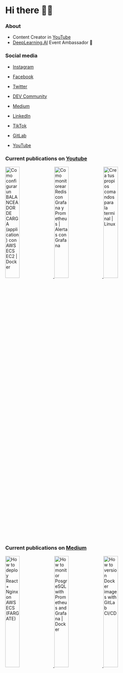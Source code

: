 # Hi there 👋🏻

### About

- Content Creator in [YouTube](https://youtube.com/c/NelsonCode)
- [DeepLearning.AI](https://www.deeplearning.ai/) Event Ambassador 🍰

### Social media

- [Instagram](https://www.instagram.com/nelsoncode/)

- [Facebook](https://facebook.com/nelsoncode.dev)

- [Twitter](https://twitter.com/nelsoncode_dev)

- [DEV Community](https://dev.to/nelsoncode)

- [Medium](https://nelsoncode.medium.com)

- [LinkedIn](https://www.linkedin.com/in/nelsoncode/)

- [TikTok](https://www.tiktok.com/@nelsoncode)

- [GitLab](https://www.gitlab.com/nelsoncode)

- [YouTube](https://www.youtube.com/@NelsonCode)

### Current publications on [Youtube](https://www.youtube.com/@NelsonCode)

<a href="https://www.youtube.com/watch?v=BdiBBe6LTG8" target='_blank'>
 <img width='30%' src="https://i.ytimg.com/vi/BdiBBe6LTG8/hqdefault.jpg" alt="Como configurar un BALANCEADOR DE CARGA (application) con AWS ECS EC2 | Docker" />
</a>
<a href="https://www.youtube.com/watch?v=KCHvBEwpGqg" target='_blank'>
 <img width='30%' src="https://i.ytimg.com/vi/KCHvBEwpGqg/hqdefault.jpg" alt="Como monitorear Redis con Grafana y Prometheus | Alertas con Grafana" />
</a>
<a href="https://www.youtube.com/watch?v=0nrAviBRRdo" target='_blank'>
 <img width='30%' src="https://i.ytimg.com/vi/0nrAviBRRdo/hqdefault.jpg" alt="Crea tus propios comandos para la terminal | Linux" />
</a>


### Current publications on [Medium](https://medium.com/@nelsoncode)

<a href="https://nelsoncode.medium.com/how-to-deploy-react-nginx-on-aws-ecs-fargate-cb9bf93676ca?source=rss-57948f2413ba------2" target='_blank'>
  <img width='30%' src=https://cdn-images-1.medium.com/max/1024/1*pFXcLr746SIIUZbqIV0fsA.png alt="How to deploy React + Nginx on AWS ECS (FARGATE)" />
</a>
<a href="https://nelsoncode.medium.com/how-to-monitor-posgresql-with-prometheus-and-grafana-docker-36d216532ea2?source=rss-57948f2413ba------2" target='_blank'>
  <img width='30%' src="https://cdn-images-1.medium.com/max/1024/1*9MECiKiUI-cSjNNIRsFNGg.png" alt="How to monitor PosgreSQL with Prometheus and Grafana | Docker" />
</a>
<a href="https://nelsoncode.medium.com/how-to-version-docker-images-with-gitlab-ci-cd-2c4a1ab4df4f?source=rss-57948f2413ba------2" target='_blank'>
  <img width='30%' src="https://cdn-images-1.medium.com/max/1024/1*0wwRGLpi6BhdZFWx_xzv5Q.png" alt="How to version Docker images with GitLab CI/CD" />
</a>
